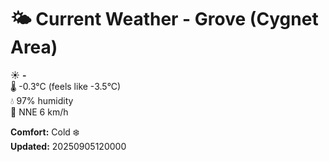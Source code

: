 # 🌤️ Current Weather - Grove (Cygnet Area)

☀️ **-**  
🌡️ -0.3°C (feels like -3.5°C)  
💧 97% humidity  
💨 NNE 6 km/h  

**Comfort:** Cold ❄️  
**Updated:** 20250905120000
